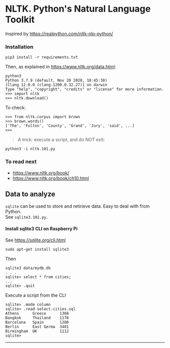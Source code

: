 # NLTK. Python's Natural Language Toolkit

Inspired by <https://realpython.com/nltk-nlp-python/>

### Installation
```
pip3 install -r requirements.txt
```

Then, as explained in <https://www.nltk.org/data.html>:
```
python3
Python 3.7.9 (default, Nov 20 2020, 18:45:38) 
[Clang 12.0.0 (clang-1200.0.32.27)] on darwin
Type "help", "copyright", "credits" or "license" for more information.
>>> import nltk
>>> nltk.download()
```
To check:
```
>>> from nltk.corpus import brown
>>> brown.words()
['The', 'Fulton', 'County', 'Grand', 'Jury', 'said', ...]
>>> 
```

> A trick: execute a script, and do NOT exit:
```
python3 -i nltk.101.py
```

### To read next
- <https://www.nltk.org/book/>
- <https://www.nltk.org/book/ch10.html>

## Data to analyze
`sqlite` can be used to store and retirieve data. Easy to deal with from Python.  
See `sqlite3.101.py`.

#### Install sqlite3 CLI on Raspberry Pi
See <https://sqlite.org/cli.html>

```
sudo apt-get install sqlite3
```
Then
```
sqlite3 data/mydb.db
. . .
sqlite> select * from cities;
...
sqlite> .quit
```

Execute a script from the CLI
```
sqlite> .mode column
sqlite> .read select.cities.sql
Athens      Greece      1368      
Bangkok     Thailand    1178      
Barcelona   Spain       1280      
Berlin      East Germa  3481      
Birmingham  UK          1112      
sqlite> 

```

---
